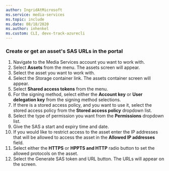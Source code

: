 ```yaml
---
author: IngridAtMicrosoft
ms.service: media-services 
ms.topic: include
ms.date: 08/18/2020
ms.author: inhenkel
ms.custom: CLI, devx-track-azurecli
---
```


### Create or get an asset's SAS URLs in the portal

1. Navigate to the Media Services account you want to work with.
1. Select **Assets** from the menu. The assets screen will appear.
1. Select the asset you want to work with.
1. Select the Storage container link. The assets container screen will appear.
1. Select **Shared access tokens** from the menu.
1. For the signing method, select either the **Account key** or **User delegation key** from the signing method selections.
1. If there is a stored access policy, and you want to use it, select the stored access policy from the **Stored access policy** dropdown list.
1. Select the type of permission you want from the **Permissions** dropdown list.
1. Give the SAS a start and expiry time and date.
1. If you would like to restrict access to the asset enter the IP addresses that will be allowed to access the asset in the **Allowed IP addresses** field.
1. Select either the **HTTPS** or **HPPTS and HTTP** radio button to set the allowed protocols on the asset.
1. Select the Generate SAS token and URL button.  The URLs will appear on the screen.
